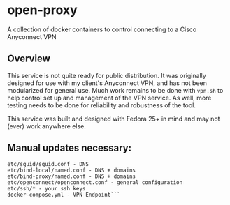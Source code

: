 # open-proxy
A collection of docker containers to control connecting to a Cisco Anyconnect VPN

## Overview
This service is not quite ready for public distribution.
It was originally designed for use with my client's Anyconnect VPN, and has not been modularized for general use.
Much work remains to be done with `vpn.sh` to help control set up and management of the VPN service. As well, more testing needs to be done for reliability and robustness of the tool.

This service was built and designed with Fedora 25+ in mind and may not (ever) work anywhere else.

## Manual updates necessary:
```.proxy.pac - domains
etc/squid/squid.conf - DNS
etc/bind-local/named.conf - DNS + domains
etc/bind-proxy/named.conf - DNS + domains
etc/openconnect/openconnect.conf - general configuration
etc/ssh/* - your ssh keys
docker-compose.yml - VPN Endpoint```
